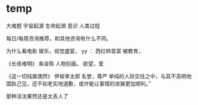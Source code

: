 # temp

大难题
宇宙起源
生命起源
意识
人类过程

每日/每周咨询推荐。和其他咨询有什么不同。

为什么看电影
娱乐，视觉盛宴， yy ： 西红柿首富
被教育，


《长夜难明》 紫金陈
人物刻画。
欲望，爱


《这一切纯属偶然》 伊坂幸太郎
名誉，尊严
单纯的人际交往之中，与其不高明地固执己见，还不如老实地道歉，或许能让事情的进展更加顺利。”

那种活法果然还是太丢人了